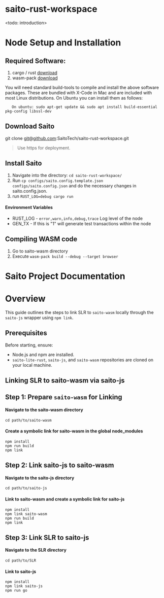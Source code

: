 # saito-rust-workspace
<todo: introduction>

# Node Setup and Installation

## Required Software:

1. cargo / rust [download](https://www.rust-lang.org/tools/install)
2. wasm-pack [download](https://rustwasm.github.io/wasm-pack/installer/)

You will need standard build-tools to compile and install the above software packages. These 
are bundled with X-Code in Mac and are included with most Linux distributions. On Ubuntu you
can install them as follows:

```
   On ubuntu: sudo apt-get update && sudo apt install build-essential pkg-config libssl-dev
```

## Download Saito

git clone git@github.com:SaitoTech/saito-rust-workspace.git

> Use https for deployment.

## Install Saito

1. Navigate into the directory: `cd saito-rust-workspace/`
2. Run `cp configs/saito.config.template.json configs/saito.config.json` and do the necessary changes in saito.config.json.
3. run `RUST_LOG=debug cargo run`

#### Environment Variables

- RUST_LOG - `error,warn,info,debug,trace` Log level of the node
- GEN_TX - If this is "1" will generate test transactions within the node

## Compiling WASM code

1. Go to saito-wasm directory
2. Execute `wasm-pack build --debug --target browser`



# Saito Project Documentation

# Overview
This guide outlines the steps to link SLR to `saito-wasm` locally through the `saito-js` wrapper using `npm link`.

## Prerequisites

Before starting, ensure:

- Node.js and npm are installed.
- `saito-lite-rust`, `saito-js`, and `saito-wasm` repositories are cloned on your local machine.

## Linking SLR to saito-wasm via saito-js

## Step 1: Prepare `saito-wasm` for Linking

#### Navigate to the saito-wasm directory
``` 
cd path/to/saito-wasm
 ```

#### Create a symbolic link for saito-wasm in the global node_modules
```
npm install
npm run build
npm link 
```

## Step 2: Link saito-js to saito-wasm
#### Navigate to the saito-js directory
```
cd path/to/saito-js
```

#### Link to saito-wasm and create a symbolic link for saito-js
```
npm install
npm link saito-wasm
npm run build
npm link
```

## Step 3: Link SLR to saito-js

#### Navigate to the SLR directory
```
cd path/to/SLR
```


#### Link to saito-js
``` 
npm install
npm link saito-js
npm run go
```


